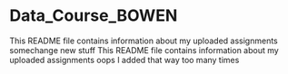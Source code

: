 # Data_Course_BOWEN
This README file contains information about my uploaded assignments
somechange
new stuff
This README file contains information about my uploaded assignments
oops I added that way too many times
